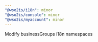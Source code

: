 ```yaml
---
"@wso2is/i18n": minor
"@wso2is/console": minor
"@wso2is/myaccount": minor
---
```


Modify businessGroups i18n namespaces
